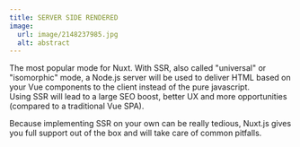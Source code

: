 ```yaml
---
title: SERVER SIDE RENDERED
image:
  url: image/2148237985.jpg
  alt: abstract
---
```


The most popular mode for Nuxt. With SSR, also called "universal" or "isomorphic" mode, a Node.js server will be used to deliver HTML based on your Vue components to the client instead of the pure javascript.  
Using SSR will lead to a large SEO boost, better UX and more opportunities (compared to a traditional Vue SPA).

Because implementing SSR on your own can be really tedious, Nuxt.js gives you full support out of the box and will take care of common pitfalls.
